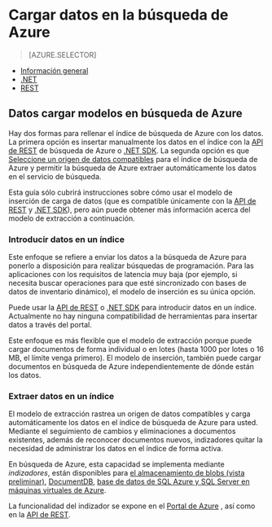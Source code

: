 <properties
    pageTitle="Cargar datos en la búsqueda de Azure | Microsoft Azure | Servicio de nube hospedado de búsqueda"
    description="Obtenga información sobre cómo cargar datos en un índice de búsqueda de Azure."
    services="search"
    documentationCenter=""
    authors="ashmaka"
    manager="jhubbard"
    editor=""
    tags=""/>

<tags
    ms.service="search"
    ms.devlang="NA"
    ms.workload="search"
    ms.topic="get-started-article"
    ms.tgt_pltfrm="na"
    ms.date="08/29/2016"
    ms.author="ashmaka"/>

# <a name="upload-data-to-azure-search"></a>Cargar datos en la búsqueda de Azure
> [AZURE.SELECTOR]
- [Información general](search-what-is-data-import.md)
- [.NET](search-import-data-dotnet.md)
- [REST](search-import-data-rest-api.md)


## <a name="data-upload-models-in-azure-search"></a>Datos cargar modelos en búsqueda de Azure
Hay dos formas para rellenar el índice de búsqueda de Azure con los datos. La primera opción es insertar manualmente los datos en el índice con la [API de REST](search-import-data-rest-api.md) de búsqueda de Azure o [.NET SDK](search-import-data-dotnet.md). La segunda opción es que [Seleccione un origen de datos compatibles](search-indexer-overview.md) para el índice de búsqueda de Azure y permitir la búsqueda de Azure extraer automáticamente los datos en el servicio de búsqueda.

Esta guía sólo cubrirá instrucciones sobre cómo usar el modelo de inserción de carga de datos (que es compatible únicamente con la [API de REST](search-import-data-rest-api.md) y [.NET SDK](search-import-data-dotnet.md)), pero aún puede obtener más información acerca del modelo de extracción a continuación.

### <a name="push-data-to-an-index"></a>Introducir datos en un índice

Este enfoque se refiere a enviar los datos a la búsqueda de Azure para ponerlo a disposición para realizar búsquedas de programación. Para las aplicaciones con los requisitos de latencia muy baja (por ejemplo, si necesita buscar operaciones para que esté sincronizado con bases de datos de inventario dinámico), el modelo de inserción es su única opción.

Puede usar la [API de REST](https://msdn.microsoft.com/library/azure/dn798930.aspx) o [.NET SDK](search-import-data-dotnet.md) para introducir datos en un índice. Actualmente no hay ninguna compatibilidad de herramientas para insertar datos a través del portal.

Este enfoque es más flexible que el modelo de extracción porque puede cargar documentos de forma individual o en lotes (hasta 1000 por lotes o 16 MB, el límite venga primero). El modelo de inserción, también puede cargar documentos en búsqueda de Azure independientemente de dónde están los datos.

### <a name="pull-data-into-an-index"></a>Extraer datos en un índice

El modelo de extracción rastrea un origen de datos compatibles y carga automáticamente los datos en el índice de búsqueda de Azure para usted. Mediante el seguimiento de cambios y eliminaciones a documentos existentes, además de reconocer documentos nuevos, indizadores quitar la necesidad de administrar los datos en el índice de forma activa.

En búsqueda de Azure, esta capacidad se implementa mediante *indizadores*, están disponibles para [el almacenamiento de blobs (vista preliminar)](search-howto-indexing-azure-blob-storage.md), [DocumentDB](http://aka.ms/documentdb-search-indexer), [base de datos de SQL Azure y SQL Server en máquinas virtuales de Azure](search-howto-connecting-azure-sql-database-to-azure-search-using-indexers-2015-02-28.md).

La funcionalidad del indizador se expone en el [Portal de Azure](search-import-data-portal.md) , así como en la [API de REST](https://msdn.microsoft.com/library/azure/dn946891.aspx).
